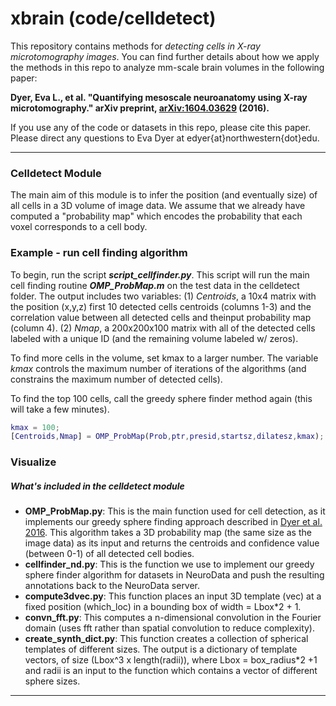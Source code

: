 # xbrain (code/celldetect)

This repository contains methods for _detecting cells in X-ray microtomography images_. You can find further details about how we apply the methods in this repo to analyze mm-scale brain volumes in the following paper:

__Dyer, Eva L., et al. "Quantifying mesoscale neuroanatomy using X-ray microtomography." arXiv preprint, [arXiv:1604.03629](https://arxiv.org/abs/1604.03629) (2016).__

If you use any of the code or datasets in this repo, please cite this paper. 
Please direct any questions to Eva Dyer at edyer{at}northwestern{dot}edu.
***

### Celldetect Module ###
The main aim of this module is to infer the position (and eventually size) of all cells in a 3D volume of image data. We assume that we already have computed a "probability map" which encodes the probability that each voxel corresponds to a cell body. 

### Example - run cell finding algorithm
To begin, run the script ___script_cellfinder.py___. This script will run the main cell finding routine ___OMP_ProbMap.m___ on the test data in the celldetect folder. The output includes two variables: (1) _Centroids_, a 10x4 matrix with the position (x,y,z) first 10 detected cells centroids (columns 1-3) and the correlation value between all detected cells and theinput probability map (column 4). (2) _Nmap_, a 200x200x100 matrix with all of the detected cells labeled with a unique ID (and the remaining volume labeled w/ zeros).

To find more cells in the volume, set kmax to a larger number. The variable _kmax_ controls the maximum number of iterations of the algorithms (and constrains the maximum number of detected cells). 

To find the top 100 cells, call the greedy sphere finder method again (this will take a few minutes).
```matlab
kmax = 100; 
[Centroids,Nmap] = OMP_ProbMap(Prob,ptr,presid,startsz,dilatesz,kmax);
```

### Visualize 

  
##### What's included in the celldetect module #####
* __OMP_ProbMap.py__: This is the main function used for cell detection, as it implements our greedy sphere finding approach described in [Dyer et al. 2016](https://arxiv.org/abs/1604.03629). This algorithm takes a 3D probability map (the same size as the image data) as its input and returns the centroids and confidence value (between 0-1) of all detected cell bodies.
* __cellfinder_nd.py__: This is the function we use to implement our greedy sphere finder algorithm for datasets in NeuroData and push the resulting annotations back to the NeuroData server.
* __compute3dvec.py__: This function places an input 3D template (vec) at a fixed position (which_loc) in a bounding box of width = Lbox*2 + 1. 
* __convn_fft.py__: This computes a n-dimensional convolution in the Fourier domain (uses fft rather than spatial convolution to reduce complexity).
* __create_synth_dict.py__: This function creates a collection of spherical templates of different sizes. The output is a dictionary of template vectors, of size (Lbox^3 x length(radii)), where Lbox = box_radius*2 +1 and radii is an input to the function which contains a vector of different sphere sizes.
***
